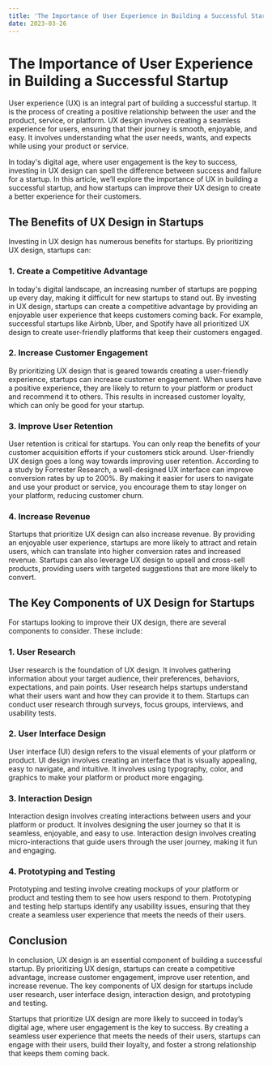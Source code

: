 ```yaml
---
title: 'The Importance of User Experience in Building a Successful Startup'
date: 2023-03-26
---
```


# The Importance of User Experience in Building a Successful Startup

User experience (UX) is an integral part of building a successful startup. It is the process of creating a positive relationship between the user and the product, service, or platform. UX design involves creating a seamless experience for users, ensuring that their journey is smooth, enjoyable, and easy. It involves understanding what the user needs, wants, and expects while using your product or service. 

In today's digital age, where user engagement is the key to success, investing in UX design can spell the difference between success and failure for a startup. In this article, we’ll explore the importance of UX in building a successful startup, and how startups can improve their UX design to create a better experience for their customers.

## The Benefits of UX Design in Startups

Investing in UX design has numerous benefits for startups. By prioritizing UX design, startups can:

### 1. Create a Competitive Advantage

In today's digital landscape, an increasing number of startups are popping up every day, making it difficult for new startups to stand out. By investing in UX design, startups can create a competitive advantage by providing an enjoyable user experience that keeps customers coming back. For example, successful startups like Airbnb, Uber, and Spotify have all prioritized UX design to create user-friendly platforms that keep their customers engaged.

### 2. Increase Customer Engagement

By prioritizing UX design that is geared towards creating a user-friendly experience, startups can increase customer engagement. When users have a positive experience, they are likely to return to your platform or product and recommend it to others. This results in increased customer loyalty, which can only be good for your startup.

### 3. Improve User Retention

User retention is critical for startups. You can only reap the benefits of your customer acquisition efforts if your customers stick around. User-friendly UX design goes a long way towards improving user retention. According to a study by Forrester Research, a well-designed UX interface can improve conversion rates by up to 200%. By making it easier for users to navigate and use your product or service, you encourage them to stay longer on your platform, reducing customer churn.

### 4. Increase Revenue

Startups that prioritize UX design can also increase revenue. By providing an enjoyable user experience, startups are more likely to attract and retain users, which can translate into higher conversion rates and increased revenue. Startups can also leverage UX design to upsell and cross-sell products, providing users with targeted suggestions that are more likely to convert.

## The Key Components of UX Design for Startups

For startups looking to improve their UX design, there are several components to consider. These include:

### 1. User Research

User research is the foundation of UX design. It involves gathering information about your target audience, their preferences, behaviors, expectations, and pain points. User research helps startups understand what their users want and how they can provide it to them. Startups can conduct user research through surveys, focus groups, interviews, and usability tests.

### 2. User Interface Design

User interface (UI) design refers to the visual elements of your platform or product. UI design involves creating an interface that is visually appealing, easy to navigate, and intuitive. It involves using typography, color, and graphics to make your platform or product more engaging.

### 3. Interaction Design

Interaction design involves creating interactions between users and your platform or product. It involves designing the user journey so that it is seamless, enjoyable, and easy to use. Interaction design involves creating micro-interactions that guide users through the user journey, making it fun and engaging.

### 4. Prototyping and Testing

Prototyping and testing involve creating mockups of your platform or product and testing them to see how users respond to them. Prototyping and testing help startups identify any usability issues, ensuring that they create a seamless user experience that meets the needs of their users.

## Conclusion

In conclusion, UX design is an essential component of building a successful startup. By prioritizing UX design, startups can create a competitive advantage, increase customer engagement, improve user retention, and increase revenue. The key components of UX design for startups include user research, user interface design, interaction design, and prototyping and testing.

Startups that prioritize UX design are more likely to succeed in today’s digital age, where user engagement is the key to success. By creating a seamless user experience that meets the needs of their users, startups can engage with their users, build their loyalty, and foster a strong relationship that keeps them coming back.
